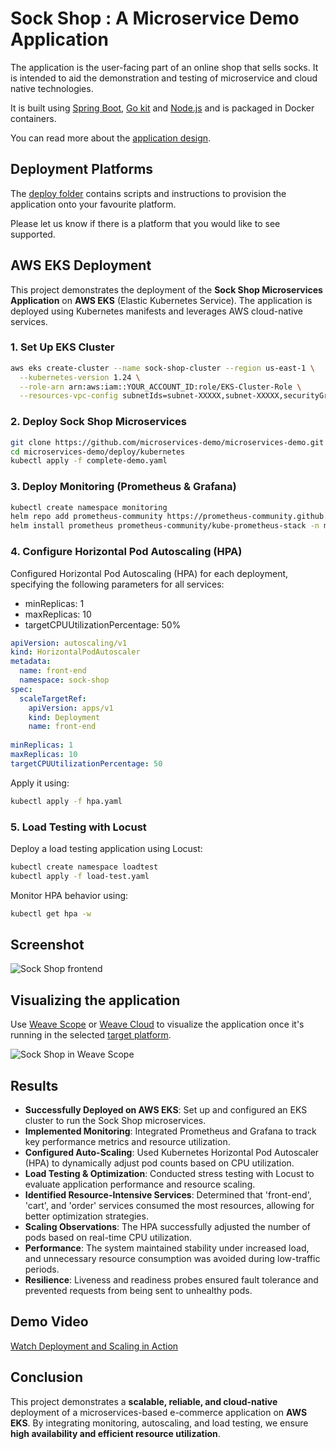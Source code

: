 # Sock Shop : A Microservice Demo Application

The application is the user-facing part of an online shop that sells socks. It is intended to aid the demonstration and testing of microservice and cloud native technologies.

It is built using [Spring Boot](http://projects.spring.io/spring-boot/), [Go kit](http://gokit.io) and [Node.js](https://nodejs.org/) and is packaged in Docker containers.

You can read more about the [application design](./internal-docs/design.md).

## Deployment Platforms

The [deploy folder](./deploy/) contains scripts and instructions to provision the application onto your favourite platform. 

Please let us know if there is a platform that you would like to see supported.

## AWS EKS Deployment
This project demonstrates the deployment of the **Sock Shop Microservices Application** on **AWS EKS** (Elastic Kubernetes Service). The application is deployed using Kubernetes manifests and leverages AWS cloud-native services.

### 1. Set Up EKS Cluster
```sh
aws eks create-cluster --name sock-shop-cluster --region us-east-1 \
  --kubernetes-version 1.24 \
  --role-arn arn:aws:iam::YOUR_ACCOUNT_ID:role/EKS-Cluster-Role \
  --resources-vpc-config subnetIds=subnet-XXXXX,subnet-XXXXX,securityGroupIds=sg-XXXXX
```

### 2. Deploy Sock Shop Microservices
```sh
git clone https://github.com/microservices-demo/microservices-demo.git
cd microservices-demo/deploy/kubernetes
kubectl apply -f complete-demo.yaml
```

### 3. Deploy Monitoring (Prometheus & Grafana)
```sh
kubectl create namespace monitoring
helm repo add prometheus-community https://prometheus-community.github.io/helm-charts
helm install prometheus prometheus-community/kube-prometheus-stack -n monitoring
```

### 4. Configure Horizontal Pod Autoscaling (HPA)
Configured Horizontal Pod Autoscaling (HPA) for each deployment, specifying the following parameters for all services:
- minReplicas: 1
- maxReplicas: 10
- targetCPUUtilizationPercentage: 50%
```yaml
apiVersion: autoscaling/v1
kind: HorizontalPodAutoscaler
metadata:
  name: front-end
  namespace: sock-shop
spec:
  scaleTargetRef:
    apiVersion: apps/v1
    kind: Deployment
    name: front-end
    
minReplicas: 1
maxReplicas: 10
targetCPUUtilizationPercentage: 50
```
Apply it using:
```sh
kubectl apply -f hpa.yaml
```

### 5. Load Testing with Locust
Deploy a load testing application using Locust:
```sh
kubectl create namespace loadtest
kubectl apply -f load-test.yaml
```

Monitor HPA behavior using:
```sh
kubectl get hpa -w
```

## Screenshot

![Sock Shop frontend](https://github.com/microservices-demo/microservices-demo.github.io/raw/master/assets/sockshop-frontend.png)

## Visualizing the application

Use [Weave Scope](http://weave.works/products/weave-scope/) or [Weave Cloud](http://cloud.weave.works/) to visualize the application once it's running in the selected [target platform](./deploy/).

![Sock Shop in Weave Scope](https://github.com/microservices-demo/microservices-demo.github.io/raw/master/assets/sockshop-scope.png)

## Results
- **Successfully Deployed on AWS EKS**: Set up and configured an EKS cluster to run the Sock Shop microservices.
- **Implemented Monitoring**: Integrated Prometheus and Grafana to track key performance metrics and resource utilization.
- **Configured Auto-Scaling**: Used Kubernetes Horizontal Pod Autoscaler (HPA) to dynamically adjust pod counts based on CPU utilization.
- **Load Testing & Optimization**: Conducted stress testing with Locust to evaluate application performance and resource scaling.
- **Identified Resource-Intensive Services**: Determined that 'front-end', 'cart', and 'order' services consumed the most resources, allowing for better optimization strategies.
- **Scaling Observations**: The HPA successfully adjusted the number of pods based on real-time CPU utilization.
- **Performance**: The system maintained stability under increased load, and unnecessary resource consumption was avoided during low-traffic periods.
- **Resilience**: Liveness and readiness probes ensured fault tolerance and prevented requests from being sent to unhealthy pods.

## Demo Video
[Watch Deployment and Scaling in Action](https://drive.google.com/file/d/1m1Z0s1c5Nf_IU6GKFUXZa5LNjT8PpAiQ/view)

## Conclusion
This project demonstrates a **scalable, reliable, and cloud-native** deployment of a microservices-based e-commerce application on **AWS EKS**. By integrating monitoring, autoscaling, and load testing, we ensure **high availability and efficient resource utilization**.
